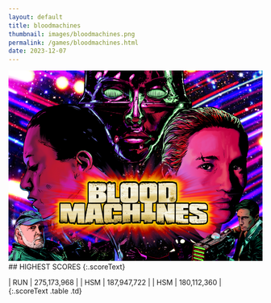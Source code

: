 ```yaml
---
layout: default
title: bloodmachines
thumbnail: images/bloodmachines.png
permalink: /games/bloodmachines.html
date: 2023-12-07
---
```


<img src="../images/bloodmachines.png" class="gameThumbnail img-fluid mx-auto align-middle">
## HIGHEST SCORES
{:.scoreText}

| RUN | 275,173,968 | 
| HSM | 187,947,722 | 
| HSM | 180,112,360 | 
{:.scoreText .table .td}
